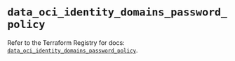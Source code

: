 # `data_oci_identity_domains_password_policy`

Refer to the Terraform Registry for docs: [`data_oci_identity_domains_password_policy`](https://registry.terraform.io/providers/oracle/oci/7.19.0/docs/data-sources/identity_domains_password_policy).
